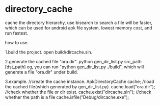 ﻿directory_cache
===============

cache the directory hierarchy, use bisearch to search a file will be faster, which can be used for android apk file system.
lowest memory cost, and run fastest.

how to use.

1.build the project.
	open build/dircache.sln.
	
2.generate the cached file "ora.dir".
	python gen_dir_list.py src_path [dst_path]
eg, you can run "python gen_dir_list.py ./build", which will generate a file "ora.dir" under build.
	
3.example.
	//create the cache instance.
	ApkDirectoryCache cache;
	//load the cached file(which generated by gen_dir_list.py).
	cache.load("ora.dir");
	//check whether the file or dir exist.
	cache.exist("dircache.sln");
	//check whether the path is a file
	cache.isfile("Debug/dircache.exe");

